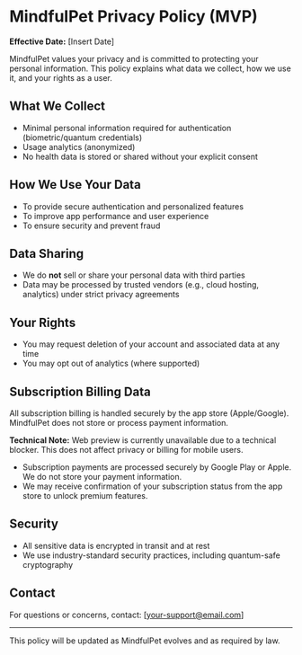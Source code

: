 # MindfulPet Privacy Policy (MVP)

**Effective Date:** [Insert Date]

MindfulPet values your privacy and is committed to protecting your personal information. This policy explains what data we collect, how we use it, and your rights as a user.

## What We Collect
- Minimal personal information required for authentication (biometric/quantum credentials)
- Usage analytics (anonymized)
- No health data is stored or shared without your explicit consent

## How We Use Your Data
- To provide secure authentication and personalized features
- To improve app performance and user experience
- To ensure security and prevent fraud

## Data Sharing
- We do **not** sell or share your personal data with third parties
- Data may be processed by trusted vendors (e.g., cloud hosting, analytics) under strict privacy agreements

## Your Rights
- You may request deletion of your account and associated data at any time
- You may opt out of analytics (where supported)

## Subscription Billing Data

All subscription billing is handled securely by the app store (Apple/Google). MindfulPet does not store or process payment information.

**Technical Note:** Web preview is currently unavailable due to a technical blocker. This does not affect privacy or billing for mobile users.

- Subscription payments are processed securely by Google Play or Apple. We do not store your payment information.
- We may receive confirmation of your subscription status from the app store to unlock premium features.

## Security
- All sensitive data is encrypted in transit and at rest
- We use industry-standard security practices, including quantum-safe cryptography

## Contact
For questions or concerns, contact: [your-support@email.com]

---
This policy will be updated as MindfulPet evolves and as required by law.
